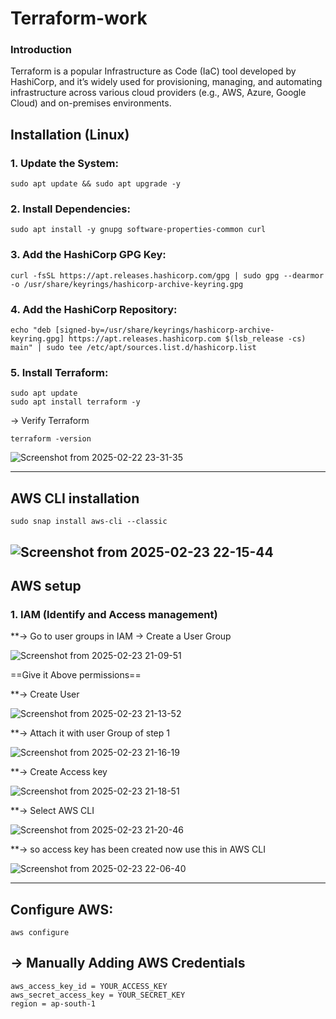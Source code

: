 # Terraform-work

### Introduction
Terraform is a popular Infrastructure as Code (IaC) tool developed by HashiCorp, and it’s widely used for provisioning, managing, and automating infrastructure across various cloud providers
(e.g., AWS, Azure, Google Cloud) and on-premises environments.


## Installation  (Linux)

### 1. Update the System:
```
sudo apt update && sudo apt upgrade -y
```

### 2. Install Dependencies:
```
sudo apt install -y gnupg software-properties-common curl
```

### 3. Add the HashiCorp GPG Key:
```
curl -fsSL https://apt.releases.hashicorp.com/gpg | sudo gpg --dearmor -o /usr/share/keyrings/hashicorp-archive-keyring.gpg
```

### 4. Add the HashiCorp Repository:
```
echo "deb [signed-by=/usr/share/keyrings/hashicorp-archive-keyring.gpg] https://apt.releases.hashicorp.com $(lsb_release -cs) main" | sudo tee /etc/apt/sources.list.d/hashicorp.list
```

### 5. Install Terraform:
```
sudo apt update
sudo apt install terraform -y
```
-> Verify Terraform
```
terraform -version
```

![Screenshot from 2025-02-22 23-31-35](https://github.com/user-attachments/assets/8c69e374-5ac3-4f59-876a-5bb91735f32c)

------------------------------------------------------------------------------------------------------
## AWS CLI installation 
```
sudo snap install aws-cli --classic
```

![Screenshot from 2025-02-23 22-15-44](https://github.com/user-attachments/assets/90e3e86a-68df-4a0b-b07a-1c1e38ef8bb4)
-------------------------------------------------------------------------------------------------------

## AWS setup

### 1. IAM (Identify and Access management)
**-> Go to user groups in IAM -> Create a User Group

![Screenshot from 2025-02-23 21-09-51](https://github.com/user-attachments/assets/ec1a65ce-0d9e-45e1-b300-bf09938111a4)

==Give it Above permissions==

**-> Create User

![Screenshot from 2025-02-23 21-13-52](https://github.com/user-attachments/assets/4067742d-24b5-4a48-a4d2-96689c740592)

**-> Attach it with user Group of step 1

![Screenshot from 2025-02-23 21-16-19](https://github.com/user-attachments/assets/d754ef20-24cd-4138-a9ea-d3c9ec03419e)

**-> Create Access key

![Screenshot from 2025-02-23 21-18-51](https://github.com/user-attachments/assets/7aef27c1-8dd7-4685-8035-df9ca84868aa)

**-> Select AWS CLI

![Screenshot from 2025-02-23 21-20-46](https://github.com/user-attachments/assets/f816a6e3-7da8-47d7-858d-b5b517205d18)

**-> so access key has been created now use this in AWS CLI

![Screenshot from 2025-02-23 22-06-40](https://github.com/user-attachments/assets/8f0db02e-f610-4d9f-a6ec-abc216c79ef3)

-----------------------------------------------------------------------------------------------------------------------
## Configure AWS:
```
aws configure
```
-> Manually Adding AWS Credentials
-
```
aws_access_key_id = YOUR_ACCESS_KEY
aws_secret_access_key = YOUR_SECRET_KEY
region = ap-south-1
```



